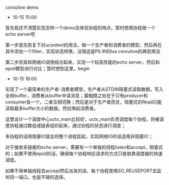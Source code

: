 coroutine demo


* 10-15 15:00

首先我还不清楚实现怎样一个demo去体现协程的特点，暂时想用协程做一个echo server吧

第一步首先恢复下对ucontext的用法，做一个生产者和消费者的模型，然后再在其中添加一个filter，实现状态转换，没错这是PIL中的lua coroutine的典型用法

第二步将其和网络IO调用结合起来，实现一个较高性能的echo server，然后和epoll模型进行对比；暂时想到这里，begin

* 10-15 18:00

实现了一个最简单的生产者-消费者模型，生产者从STDIN阻塞式读取数据，写入全局buffer，消费者从buffer中读消息；最粗糙之处在于只有producer和consumer各一个，二者互相切换；然后是对于生产者而言，阻塞式的Read只能读取最多buffer大小的数据，然后唤起消费者。

这里设计一个调度中心uctx_main比较好，uctx_main负责调度每个协程，将被调度协程通过数组或链表组织起来，通过协程的状态进行调度；

多协程的话用阻塞IO就会将整个进程挂起，实现网络IO的话选用非阻塞IO；

对于接收多链接的echo server，需要有一个单独的线程listen和accept，阻塞式的；如果不使用epoll的话，确保每个协程响应请求的方式只能依靠调度器的快速调度。

如果不用单独线程去accept然后派发的话，每个协程使用SO_REUSEPORT去监听同一端口，也是不错的选择。

